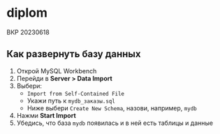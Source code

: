 # diplom
ВКР 20230618

## Как развернуть базу данных

1. Открой MySQL Workbench
2. Перейди в **Server > Data Import**
3. Выбери:
   - `Import from Self-Contained File`
   - Укажи путь к `mydb_заказы.sql`
   - Ниже выбери `Create New Schema`, назови, например, `mydb`
4. Нажми **Start Import**
5. Убедись, что база `mydb` появилась и в ней есть таблицы и данные
